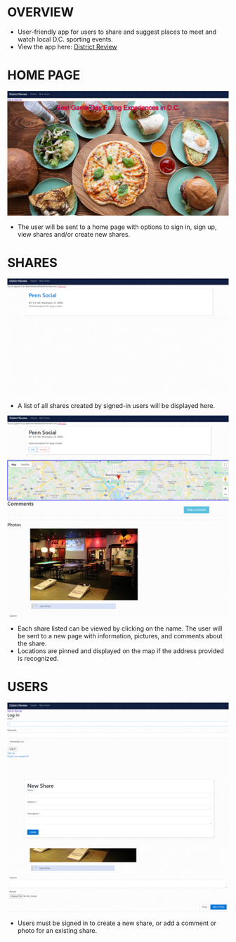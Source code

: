 # OVERVIEW

* User-friendly app for users to share and suggest places to meet and watch local D.C. sporting events.
*  View the app here: <a href="https://districtreview-nick-parsley.herokuapp.com/">District Review</a>


# HOME PAGE

<img src='drhome.PNG'>

* The user will be sent to a home page with options to sign in, sign up, view shares and/or create new shares.


# SHARES

<img src='sharehome.PNG'>

* A list of all shares created by signed-in users will be displayed here.  

<img src='share1.PNG'>
<img src='share2.PNG'>

* Each share listed can be viewed by clicking on the name.  The user will be sent to a new page with information, pictures, and comments about the share.
* Locations are pinned and displayed on the map if the address provided is recognized.


# USERS

<img src='sharelogin.PNG'>
<img src='newshare.PNG'>
<img src='usershare.PNG'>

* Users must be signed in to create a new share, or add a comment or photo for an existing share.  
